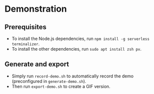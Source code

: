 # Demonstration

## Prerequisites

- To install the Node.js dependencies, run `npm install -g serverless terminalizer`.
- To install the other dependencies, run `sudo apt install zsh pv`.

## Generate and export

- Simply run `record-demo.sh` to automatically record the demo (preconfigured in `generate-demo.sh`).
- Then run `export-demo.sh` to create a GIF version.